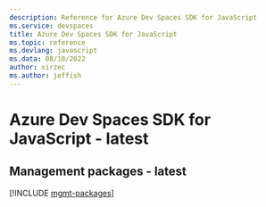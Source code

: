```yaml
---
description: Reference for Azure Dev Spaces SDK for JavaScript
ms.service: devspaces
title: Azure Dev Spaces SDK for JavaScript
ms.topic: reference
ms.devlang: javascript
ms.data: 08/10/2022
author: xirzec
ms.author: jeffish
---
```

# Azure Dev Spaces SDK for JavaScript - latest

## Management packages - latest
[!INCLUDE [mgmt-packages](dev-spaces-mgmt-index.md)]